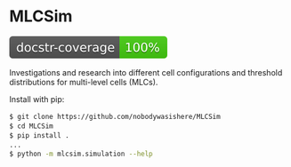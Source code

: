 # MLCSim

![](./docs/badge.svg)

Investigations and research into different cell configurations
and threshold distributions for multi-level cells (MLCs).

Install with pip:

```sh
$ git clone https://github.com/nobodywasishere/MLCSim
$ cd MLCSim
$ pip install .
...
$ python -m mlcsim.simulation --help
```